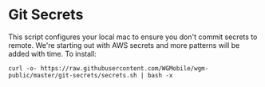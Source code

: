 # Git Secrets

This script configures your local mac to ensure you don't commit secrets to remote. We're starting out with AWS secrets and more patterns will be added with time.
To install:

`curl -o- https://raw.githubusercontent.com/WGMobile/wgm-public/master/git-secrets/secrets.sh | bash -x`

